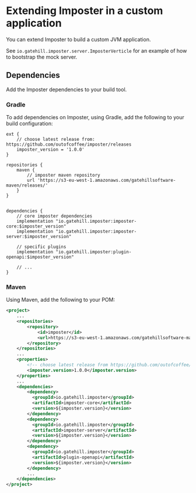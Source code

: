 # Extending Imposter in a custom application

You can extend Imposter to build a custom JVM application.

See `io.gatehill.imposter.server.ImposterVerticle` for an example of how to bootstrap the mock server.

## Dependencies

Add the Imposter dependencies to your build tool.

### Gradle

To add dependencies on Imposter, using Gradle, add the following to your build configuration:

```
ext {
    // choose latest release from: https://github.com/outofcoffee/imposter/releases
    imposter_version = '1.0.0'
}

repositories {
    maven {
        // imposter maven repository
        url 'https://s3-eu-west-1.amazonaws.com/gatehillsoftware-maven/releases/'
    }
}


dependencies {
    // core imposter dependencies
    implementation "io.gatehill.imposter:imposter-core:$imposter_version"
    implementation "io.gatehill.imposter:imposter-server:$imposter_version"
    
    // specific plugins
    implementation "io.gatehill.imposter:plugin-openapi:$imposter_version"
    
    // ...
}
```

### Maven

Using Maven, add the following to your POM:

```xml
<project>
    ...
    <repositories>
        <repository>
            <id>imposter</id>
            <url>https://s3-eu-west-1.amazonaws.com/gatehillsoftware-maven/releases</url>
        </repository>
    </repositories>
    ...
    <properties>
        <!-- choose latest release from https://github.com/outofcoffee/imposter/releases -->
        <imposter.version>1.0.0</imposter.version>
    </properties>
    ...
    <dependencies>
        <dependency>
          <groupId>io.gatehill.imposter</groupId>
          <artifactId>imposter-core</artifactId>
          <version>${imposter.version}</version>
        </dependency>
        <dependency>
          <groupId>io.gatehill.imposter</groupId>
          <artifactId>imposter-server</artifactId>
          <version>${imposter.version}</version>
        </dependency>
        <dependency>
          <groupId>io.gatehill.imposter</groupId>
          <artifactId>plugin-openapi</artifactId>
          <version>${imposter.version}</version>
        </dependency>
        ...
    </dependencies>
</project>
```
